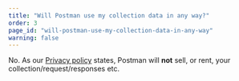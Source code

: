 ```yaml
---
title: "Will Postman use my collection data in any way?"
order: 3
page_id: "will-postman-use-my-collection-data-in-any-way"
warning: false
---
```

No. As our [Privacy policy](https://www.getpostman.com/licenses/privacy) states, Postman will **not** sell, or rent, your collection/request/responses etc. 
